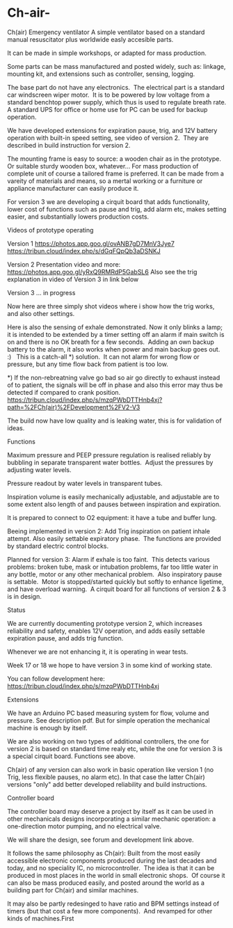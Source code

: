 # Ch-air-
Ch(air) Emergency ventilator
A simple ventilator based on a standard manual resuscitator plus worldwide easly accesible parts.

It can be made in simple workshops, or adapted for mass production.

Some parts can be mass manufactured and posted widely, such as: linkage, mounting kit, and extensions such as controller, sensing, logging.

The base part do not have any electronics.  The electrical part is a standard car windscreen wiper motor.  It is to be powered by low voltage from a standard benchtop power supply, which thus is used to regulate breath rate. A standard UPS for office or home use for PC can be used for backup operation.

We have developed extensions for expiration pause, trig, and 12V battery operation with built-in speed setting, see video of version 2.  They are described in build instruction for version 2.

The mounting frame is easy to source: a wooden chair as in the prototype.  Or suitable sturdy wooden box, whatever... For mass production of complete unit of course a tailored frame is preferred.
It can be made from a vareity of materials and means, so a mertal working or a furniture or appliance manufacturer can easily produce it.

For version 3 we are developing a cirquit board that adds functionality, lower cost of functions such as pause and trig, add alarm etc, makes setting easier, and substantially lowers production costs.

Videos of prototype operating

Version 1
https://photos.app.goo.gl/ovANB7gD7MnV3Jye7
https://tribun.cloud/index.php/s/dGqFQpQb3aDSNKJ


Version 2
Presentation video and more: https://photos.app.goo.gl/yRxQ9RMRdP5GabSL6 
Also see the trig explanation in video of Version 3 in link below

Version 3
... in progress

Now here are three simply shot videos where i show how the trig works, and also other settings.

Here is also the sensing of exhale demonstrated. Now it only blinks a lamp; it is intended to be extended by a timer setting off an alarm if main switch is on and there is no OK breath for a few seconds.  Adding an own backup battery to the alarm, it also works when power and main backup goes out.  :)   This is a catch-all *) solution.  It can not alarm for wrong flow or pressure, but any time flow back from patient is too low.

*) If the non-rebreatning valve go bad so air go directly to exhaust instead of to patient, the signals will be off in phase and also this error may thus be detected if compared to crank position. https://tribun.cloud/index.php/s/mzqPWbDTTHnb4xj?path=%2FCh(air)%2FDevelopment%2FV2-V3 

The build now have low quality and is leaking water, this is for validation of ideas.

Functions

Maximum pressure and PEEP pressure regulation is realised reliably by bubbling in separate transparent water bottles.  Adjust the pressures by adjusting water levels.

Pressure readout by water levels in transparent tubes.

Inspiration volume is easily mechanically adjustable, and adjustable are to some extent also length of and pauses between inspiration and expiration.

It is prepared to connect to O2 equipment: it have a tube and buffer lung.

Beeing implemented in version 2: Add Trig inspiration on patient inhale attempt. Also easily settable expiratory phase.  The functions are provided by standard electric control blocks.

Planned for version 3: Alarm if exhale is too faint.  This detects various problems: broken tube, mask or intubation problems, far too little water in any bottle, motor or any other mechanical problem.  Also inspiratory pause is settable.  Motor is stopped/started quickly but softly to enhance ligetime, and have overload warning.  A cirquit board for all functions of version 2 & 3 is in design.

Status

We are currently documenting prototype version 2, which increases reliability and safety, enables 12V operation, and adds easily settable expiration pause, and adds trig function.

Whenever we are not enhancing it, it is operating in wear tests.

Week 17 or 18 we hope to have version 3 in some kind of working state.

You can follow development here:
https://tribun.cloud/index.php/s/mzqPWbDTTHnb4xj



Extensions

We have an Arduino PC based measuring system for flow, volume and pressure. See description pdf. But for simple operation the mechanical machine is enough by itself.

We are also working on two types of additional controllers, the one for version 2 is based on standard time realy etc, while the one for version 3 is a special cirquit board. Functions see above.

Ch(air) of any version can also work in basic operation like version 1 (no Trig, less flexible pauses, no alarm etc). In that case the latter Ch(air) versions "only" add better developed reliability and build instructions.

Controller board

The controller board may deserve a project by itself as it can be used in other mechanicals designs incorporating a similar mechanic operation: a one-direction motor pumping, and no electrical valve. 

We will share the design, see forum and development link above.

It follows the same philosophy as Ch(air): Built from the most easily accessible electronic components produced during the last decades and today, and no speciality IC, no microcontroller.  The idea is that it can be produced in most places in the world in small electronic shops.  Of course it can also be mass produced easily, and posted around the world as a building part for Ch(air) and similar machines.

It may also be partly redesinged to have ratio and BPM settings instead of timers (but that cost a few more components).  And revamped for other kinds of machines.First 
